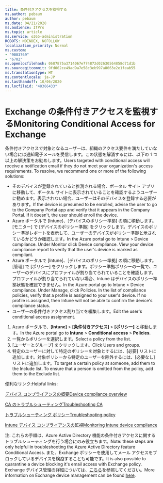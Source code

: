 ```yaml
---
title: 条件付きアクセスを監視する
ms.author: pebaum
author: pebaum
ms.date: 04/21/2020
ms.audience: ITPro
ms.topic: article
ms.service: o365-administration
ROBOTS: NOINDEX, NOFOLLOW
localization_priority: Normal
ms.custom:
- "9003769"
- "6702"
ms.openlocfilehash: 0687875a3714067e774872d02630564858d71d1b
ms.sourcegitcommit: 9fd002ce49ad9a7e58c3eb997a8063e2e1feab55
ms.translationtype: HT
ms.contentlocale: ja-JP
ms.lasthandoff: 10/06/2020
ms.locfileid: "48366433"
---
```

# <a name="monitoring-conditional-access-for-exchange"></a><span data-ttu-id="44e05-102">Exchange の条件付きアクセスを監視する</span><span class="sxs-lookup"><span data-stu-id="44e05-102">Monitoring Conditional Access for Exchange</span></span>

<span data-ttu-id="44e05-p101">条件付きアクセスで対象となるユーザーは、組織のアクセス要件を満たしていない場合には通知電子メールを受信します。この状態を解消するには、以下の 1 つ以上の解決策をお勧めします。</span><span class="sxs-lookup"><span data-stu-id="44e05-p101">Users targeted with conditional access will receive a notification email if they do not meet your organization's access requirements. To resolve, we recommend one or more of the following solutions:</span></span>

- <span data-ttu-id="44e05-p102">そのデバイスが登録されていると推測される場合、ポータル サイト アプリに移動して、ポータル サイトに表示されていることを確認するようユーザーに勧めます。表示されない場合、ユーザーはそのデバイスを登録する必要があります。</span><span class="sxs-lookup"><span data-stu-id="44e05-p102">If the device is presumed to be enrolled, advise the user to go to the Company Portal app and verify that it appears in the Company Portal. If it doesn't, the user should enroll the device.</span></span>
- <span data-ttu-id="44e05-p103">Azure ポータルで [Intune]、[デバイスのポリシー準拠] の順に移動します。[モニター] で [デバイスのポリシー準拠] をクリックします。デバイスのポリシー準拠レポートを表示して、ユーザーのデバイスがポリシー準拠と示されているかどうか確認します。</span><span class="sxs-lookup"><span data-stu-id="44e05-p103">In the Azure portal go to Intune > Device compliance. Under Monitor click Device compliance. View your device compliance report to verify that the user's device is marked as compliant.</span></span>
- <span data-ttu-id="44e05-p104">Azure ポータルで [Intune]、[デバイスのポリシー準拠] の順に移動します。[管理] で [ポリシー] をクリックします。ポリシー準拠ポリシーの一覧で、ユーザーのデバイスにプロファイルが割り当てられていることを確認します。プロファイルが割り当てられていない場合、Intune はデバイスのポリシー準拠状態を確認できません。</span><span class="sxs-lookup"><span data-stu-id="44e05-p104">In the Azure portal go to Intune > Device compliance. Under Manage, click Policies. In the list of compliance policies, verify that a profile is assigned to your user's device. If no profile is assigned, then Intune will not be able to confirm the device's compliance status.</span></span>
- <span data-ttu-id="44e05-114">ユーザーの条件付きアクセス割り当てを編集します。</span><span class="sxs-lookup"><span data-stu-id="44e05-114">Edit the user's conditional access assignment.</span></span>

1. <span data-ttu-id="44e05-115">Azure ポータルで、**[Intune]**  >  **[条件付きアクセス]**  >  **[ポリシー]** と移動します。</span><span class="sxs-lookup"><span data-stu-id="44e05-115">In the Azure portal go to **Intune** > **Conditional access** > **Policies**.</span></span>
2. <span data-ttu-id="44e05-116">一覧からポリシーを選択します。</span><span class="sxs-lookup"><span data-stu-id="44e05-116">Select a policy from the list.</span></span>
3. <span data-ttu-id="44e05-117">[ユーザーとグループ] をクリックします。</span><span class="sxs-lookup"><span data-stu-id="44e05-117">Click Users and groups.</span></span>
4. <span data-ttu-id="44e05-p105">特定のユーザーに対して特定のポリシーを対象とするには、[必要] リストに追加します。対象ポリシーから特定のユーザーを除外するには、[必要なし] リストに追加します。</span><span class="sxs-lookup"><span data-stu-id="44e05-p105">To target a certain policy at someone, add them to the Include list. To ensure that a person is omitted from the policy, add them to the Exclude list.</span></span>

<span data-ttu-id="44e05-120">便利なリンク:</span><span class="sxs-lookup"><span data-stu-id="44e05-120">Helpful links:</span></span>

[<span data-ttu-id="44e05-121">デバイス コンプライアンスの概要</span><span class="sxs-lookup"><span data-stu-id="44e05-121">Device compliance overview</span></span>](https://docs.microsoft.com/intune/device-compliance-get-started)

[<span data-ttu-id="44e05-122">CA のトラブルシューティング</span><span class="sxs-lookup"><span data-stu-id="44e05-122">Troubleshooting CA</span></span>](https://docs.microsoft.com/intune/troubleshoot-conditional-access)

[<span data-ttu-id="44e05-123">トラブルシューティング ポリシー</span><span class="sxs-lookup"><span data-stu-id="44e05-123">Troubleshooting policy</span></span>](https://docs.microsoft.com/intune/troubleshoot-policies-in-microsoft-intune)

[<span data-ttu-id="44e05-124">Intune デバイス コンプライアンスの監視</span><span class="sxs-lookup"><span data-stu-id="44e05-124">Monitoring Intune device compliance</span></span>](https://docs.microsoft.com/intune/compliance-policy-monitor)

<span data-ttu-id="44e05-125">注: これらの手順は、Azure Active Directory 機能の条件付きアクセスに関するトラブルシューティングを行う場合にのみ役立ちます。</span><span class="sxs-lookup"><span data-stu-id="44e05-125">Note: these steps are only helpful in troubleshooting the Azure Active Directory feature Conditional Access.</span></span> <span data-ttu-id="44e05-126">また、Exchange ポリシーを使用してメール アクセスをブロックしているデバイスを検疫することも可能です。</span><span class="sxs-lookup"><span data-stu-id="44e05-126">It is also possible to quarantine a device blocking it's email access with Exchange policy.</span></span> <span data-ttu-id="44e05-127">Exchange デバイス管理の詳細については、[こちら](<https://docs.microsoft.com/previous-versions/office/exchange-server-2010/ff959225(v=exchg.141>)を参照してください。</span><span class="sxs-lookup"><span data-stu-id="44e05-127">More information on Exchange device management can be found [here](<https://docs.microsoft.com/previous-versions/office/exchange-server-2010/ff959225(v=exchg.141>).</span></span>
